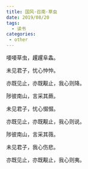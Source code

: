 ```yaml
---
title: 国风·召南·草虫
date: 2019/08/20
tags:
  - 读书
categories:
 - other
---
```


喓喓草虫，趯趯阜螽。  

未见君子，忧心忡忡。  

亦既见止，亦既觏止，我心则降。  

陟彼南山，言采其蕨。  

未见君子，忧心惙惙。  

亦既见止，亦既觏止，我心则说。    

陟彼南山，言采其薇。 

未见君子，我心伤悲。  

亦既见止，亦既觏止，我心则夷。

